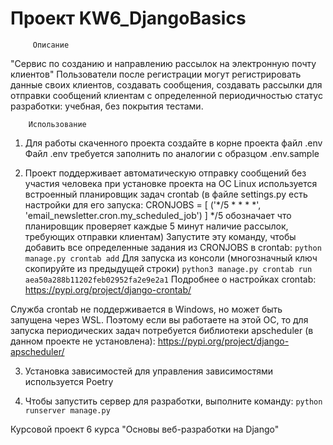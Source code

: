 # Проект KW6_DjangoBasics

         Описание

   "Сервис по созданию и направлению рассылок на электронную почту клиентов"
   Пользователи после регистрации могут регистрировать данные своих клиентов, 
создавать сообщения, создавать рассылки для отправки сообщений клиентам 
с определенной периодичностью
    статус разработки: учебная, без покрытия тестами.

        Использование

1. Для работы скаченного проекта создайте в корне проекта файл .env
Файл .env требуется заполнить по аналогии с образцом .env.sample 

2. Проект поддерживает автоматическую отправку сообщений без участия человека
при установке проекта на ОС Linux используется встроенный планировщик задач crontab
(в файле settings.py есть настройки для его запуска:
CRONJOBS = [
    ('*/5 * * * *', 'email_newsletter.cron.my_scheduled_job')
]
*/5 обозначает что планировщик проверяет каждые 5 минут наличие рассылок, 
требующих отправки клиентам)
Запустите эту команду, чтобы добавить все определенные задания из CRONJOBS в crontab:
    `python manage.py crontab add`
Для запуска из консоли (многозначный ключ скопируйте из предыдущей строки)
    `python3 manage.py crontab run aea50a288b11202feb02952fa2e9e2a1`
Подробнее о настройках crontab: https://pypi.org/project/django-crontab/

Служба crontab не поддерживается в Windows, но может быть запущена через WSL. 
Поэтому если вы работаете на этой ОС, то для запуска периодических задач потребуется 
библиотеки apscheduler (в данном проекте не установлена): https://pypi.org/project/django-apscheduler/

3. Установка зависимостей
для управления зависимостями используется Poetry

4. Чтобы запустить сервер для разработки, выполните команду:
    `python runserver manage.py`

Курсовой проект 6 курса "Основы веб-разработки на Django"
